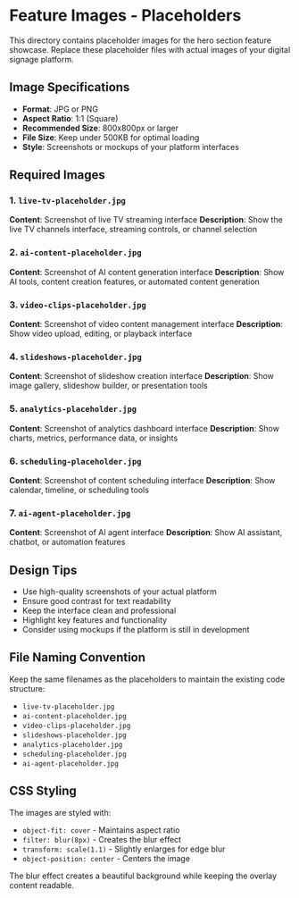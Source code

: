# Feature Images - Placeholders

This directory contains placeholder images for the hero section feature showcase. Replace these placeholder files with actual images of your digital signage platform.

## Image Specifications

- **Format**: JPG or PNG
- **Aspect Ratio**: 1:1 (Square)
- **Recommended Size**: 800x800px or larger
- **File Size**: Keep under 500KB for optimal loading
- **Style**: Screenshots or mockups of your platform interfaces

## Required Images

### 1. `live-tv-placeholder.jpg`
**Content**: Screenshot of live TV streaming interface
**Description**: Show the live TV channels interface, streaming controls, or channel selection

### 2. `ai-content-placeholder.jpg`
**Content**: Screenshot of AI content generation interface
**Description**: Show AI tools, content creation features, or automated content generation

### 3. `video-clips-placeholder.jpg`
**Content**: Screenshot of video content management interface
**Description**: Show video upload, editing, or playback interface

### 4. `slideshows-placeholder.jpg`
**Content**: Screenshot of slideshow creation interface
**Description**: Show image gallery, slideshow builder, or presentation tools

### 5. `analytics-placeholder.jpg`
**Content**: Screenshot of analytics dashboard interface
**Description**: Show charts, metrics, performance data, or insights

### 6. `scheduling-placeholder.jpg`
**Content**: Screenshot of content scheduling interface
**Description**: Show calendar, timeline, or scheduling tools

### 7. `ai-agent-placeholder.jpg`
**Content**: Screenshot of AI agent interface
**Description**: Show AI assistant, chatbot, or automation features

## Design Tips

- Use high-quality screenshots of your actual platform
- Ensure good contrast for text readability
- Keep the interface clean and professional
- Highlight key features and functionality
- Consider using mockups if the platform is still in development

## File Naming Convention

Keep the same filenames as the placeholders to maintain the existing code structure:
- `live-tv-placeholder.jpg`
- `ai-content-placeholder.jpg`
- `video-clips-placeholder.jpg`
- `slideshows-placeholder.jpg`
- `analytics-placeholder.jpg`
- `scheduling-placeholder.jpg`
- `ai-agent-placeholder.jpg`

## CSS Styling

The images are styled with:
- `object-fit: cover` - Maintains aspect ratio
- `filter: blur(8px)` - Creates the blur effect
- `transform: scale(1.1)` - Slightly enlarges for edge blur
- `object-position: center` - Centers the image

The blur effect creates a beautiful background while keeping the overlay content readable. 